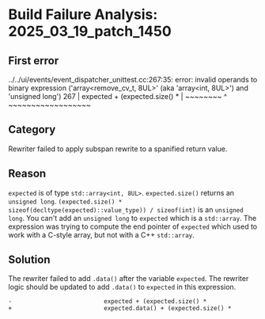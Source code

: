 # Build Failure Analysis: 2025_03_19_patch_1450

## First error

../../ui/events/event_dispatcher_unittest.cc:267:35: error: invalid operands to binary expression ('array<remove_cv_t<int>, 8UL>' (aka 'array<int, 8UL>') and 'unsigned long')
  267 |                          expected + (expected.size() *
      |                          ~~~~~~~~ ^ ~~~~~~~~~~~~~~~~~~

## Category
Rewriter failed to apply subspan rewrite to a spanified return value.

## Reason
`expected` is of type `std::array<int, 8UL>`. `expected.size()` returns an `unsigned long`. `(expected.size() * sizeof(decltype(expected)::value_type)) / sizeof(int)` is an `unsigned long`. You can't add an `unsigned long` to `expected` which is a `std::array`. The expression was trying to compute the end pointer of `expected` which used to work with a C-style array, but not with a C++ `std::array`.

## Solution
The rewriter failed to add `.data()` after the variable `expected`. The rewriter logic should be updated to add `.data()` to `expected` in this expression.

```
-                          expected + (expected.size() *
+                          expected.data() + (expected.size() *